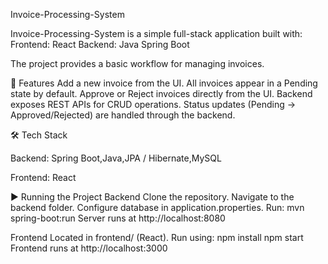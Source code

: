 Invoice-Processing-System


Invoice-Processing-System is a simple full-stack application built with:
Frontend: React
Backend: Java Spring Boot

The project provides a basic workflow for managing invoices.

🚀 Features
Add a new invoice from the UI.
All invoices appear in a Pending state by default.
Approve or Reject invoices directly from the UI.
Backend exposes REST APIs for CRUD operations.
Status updates (Pending → Approved/Rejected) are handled through the backend.

🛠️ Tech Stack

Backend:
Spring Boot,Java,JPA / Hibernate,MySQL 

Frontend:
React

▶️ Running the Project
Backend
Clone the repository.
Navigate to the backend folder.
Configure database in application.properties.
Run:
mvn spring-boot:run
Server runs at http://localhost:8080

Frontend
Located in frontend/ (React). Run using:
npm install
npm start
Frontend runs at http://localhost:3000
